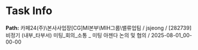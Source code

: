 # Task Info

**Path:** 카페24(주)\본사사업장\[CG]MI본부\MIH그룹\밸류업팀 / jsjeong / [282739] 비정기 (내부_타부서) 미팅_회의_소통 _ 미팅 아젠다 논의 및 협의 / 2025-08-01_00-00-00

